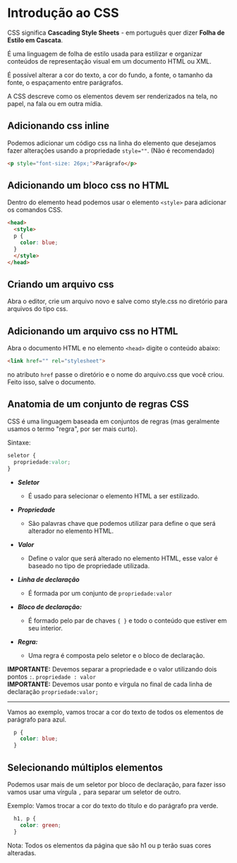 # Introdução ao CSS

CSS significa **Cascading Style Sheets** - em português quer dizer **Folha de Estilo em Cascata**.

É uma linguagem de folha de estilo usada para estilizar e organizar conteúdos de representação visual em um documento HTML ou XML.

É possível alterar a cor do texto, a cor do fundo, a fonte, o tamanho da fonte, o espaçamento entre parágrafos.

A CSS descreve como os elementos devem ser renderizados na tela, no papel, na fala ou em outra mídia.

## Adicionando css inline

Podemos adicionar um código css na linha do elemento que desejamos fazer alterações usando a propriedade `style=""`. (Não é recomendado)

```html
<p style="font-size: 26px;">Parágrafo</p>
```

## Adicionando um bloco css no HTML

Dentro do elemento head podemos usar o elemento `<style>` para adicionar os comandos CSS.

```html
<head>
  <style>
  p {
    color: blue;
  }
  </style>
</head>
```

## Criando um arquivo css

Abra o editor, crie um arquivo novo e salve como style.css no diretório para arquivos do tipo css.

## Adicionando um arquivo css no HTML

Abra o documento HTML e no elemento `<head>` digite o conteúdo abaixo:

```html
<link href="" rel="stylesheet">
```

no atributo `href` passe o diretório e o nome do arquivo.css que você criou. Feito isso, salve o documento.

## Anatomia de um conjunto de regras CSS

CSS é uma linguagem baseada em conjuntos de regras (mas geralmente usamos o termo "regra", por ser mais curto).

Sintaxe:

```css
seletor {
  propriedade:valor;
}
```

* ***Seletor***
  * É usado para selecionar o elemento HTML a ser estilizado.

* ***Propriedade***
  * São palavras chave que podemos utilizar para define o que será alterador no elemento HTML.

* ***Valor***
  * Define o valor que será alterado no elemento HTML, esse valor é baseado no tipo de propriedade utilizada.

* ***Linha de declaração***
  * É formada por um conjunto de `propriedade:valor`

* ***Bloco de declaração:*** 
  * É formado pelo par de chaves `{ }` e todo o conteúdo que estiver em seu interior.

* ***Regra:***
  * Uma regra é composta pelo seletor e o bloco de declaração.

**IMPORTANTE:** Devemos separar a propriedade e o valor utilizando dois pontos `:`. `propriedade : valor`   
**IMPORTANTE:** Devemos usar ponto e vírgula no final de cada linha de declaração `propriedade:valor;`

---

Vamos ao exemplo, vamos trocar a cor do texto de todos os elementos de parágrafo para azul.

```css
  p {
    color: blue;
  }
```

## Selecionando múltiplos elementos

Podemos usar mais de um seletor por bloco de declaração, para fazer isso vamos usar uma vírgula `,` para separar um seletor de outro.

Exemplo: Vamos trocar a cor do texto do título e do parágrafo pra verde.

```css
  h1, p {
    color: green;
  }
```
Nota: Todos os elementos da página que são h1 ou p terão suas cores alteradas.

